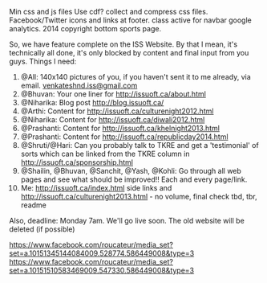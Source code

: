 Min css and js files
Use cdf?
collect and compress css files.
Facebook/Twitter icons and links at footer.
class active for navbar
google analytics.
2014 copyright bottom
sports page.

So, we have feature complete on the ISS Website. By that I mean, it's technically all done, it's only blocked by content and final
input from you guys.
Things I need:
1. @All: 140x140 pictures of you, if you haven't sent it to me already, via email. venkateshnd.iss@gmail.com
2. @Bhuvan: Your one liner for http://issuoft.ca/about.html
3. @Niharika: Blog post http://blog.issuoft.ca/
4. @Arthi: Content for http://issuoft.ca/culturenight2012.html
5. @Niharika: Content for http://issuoft.ca/diwali2012.html
6. @Prashanti: Content for http://issuoft.ca/khelnight2013.html
7. @Prashanti: Content for http://issuoft.ca/republicday2014.html
8. @Shruti/@Hari: Can you probably talk to TKRE and get a 'testimonial' of sorts which can be linked from the TKRE column in http://issuoft.ca/sponsorship.html
9. @Shailin, @Bhuvan, @Sanchit, @Yash, @Kohli: Go through all web pages and see what should be improved!! Each and every page/link.
10. Me: http://issuoft.ca/index.html side links and http://issuoft.ca/culturenight2013.html - no volume, final check tbd, tbr,
    readme

Also, deadline: Monday 7am. We'll go live soon. The old website will be deleted (if possible)

https://www.facebook.com/roucateur/media_set?set=a.10151345144084009.528774.586449008&type=3
https://www.facebook.com/roucateur/media_set?set=a.10151510583469009.547330.586449008&type=3
